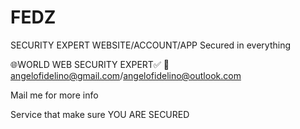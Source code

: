# FEDZ
SECURITY EXPERT
WEBSITE/ACCOUNT/APP
Secured in everything

🌐WORLD WEB SECURITY EXPERT✅
📩angelofidelino@gmail.com/angelofidelino@outlook.com

Mail me for more info

Service that make sure YOU ARE SECURED

